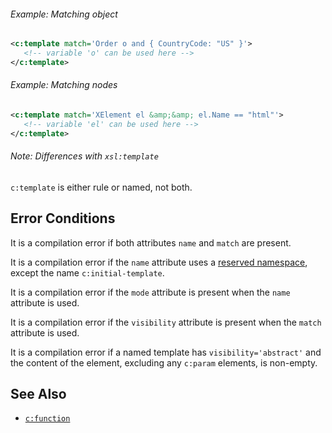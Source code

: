 
<div class="note eg" markdown="1">

###### Example: Matching object
```xml
<c:template match='Order o and { CountryCode: "US" }'>
   <!-- variable 'o' can be used here -->
</c:template>
```

</div>

<div class="note eg" markdown="1">

###### Example: Matching nodes
```xml
<c:template match='XElement el &amp;&amp; el.Name == "html"'>
   <!-- variable 'el' can be used here -->
</c:template>
```

</div>

<div class="note" markdown="1">

###### Note: Differences with `xsl:template`
`c:template` is either rule or named, not both.

</div>

## Error Conditions

It is a compilation error if both attributes `name` and `match` are present.

It is a compilation error if the `name` attribute uses a [reserved namespace](./#reserved-namespaces), except the name `c:initial-template`.

It is a compilation error if the `mode` attribute is present when the `name` attribute is used.

It is a compilation error if the `visibility` attribute is present when the `match` attribute is used.

It is a compilation error if a named template has `visibility='abstract'` and the content of the element, excluding any `c:param` elements, is non-empty.

## See Also

- [`c:function`](function.html)

